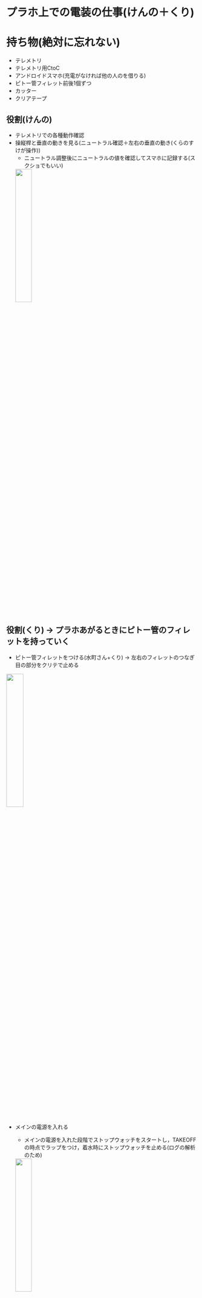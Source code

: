 # プラホ上での電装の仕事(けんの＋くり)
# 持ち物(絶対に忘れない)
- テレメトリ
- テレメトリ用CtoC
- アンドロイドスマホ(充電がなければ他の人のを借りる)
- ピトー管フィレット前後1個ずつ
- カッター
- クリアテープ
## 役割(けんの)
- テレメトリでの各種動作確認
- 操縦桿と垂直の動きを見る(ニュートラル確認＋左右の垂直の動き(くらのすけが操作))
  - ニュートラル調整後にニュートラルの値を確認してスマホに記録する(スクショでもいい)
  <img src="https://github.com/user-attachments/assets/25d3943f-bb14-4e55-b7d0-1aa1dd8168bb" width="30%">
## 役割(くり) → プラホあがるときにピトー管のフィレットを持っていく
- ピトー管フィレットをつける(水町さん+くり) → 左右のフィレットのつなぎ目の部分をクリテで止める
<img src="https://github.com/user-attachments/assets/ac4b4fe6-e02f-4631-bfec-5ef78b7007b4" width="30%">

- メインの電源を入れる
  - メインの電源を入れた段階でストップウォッチをスタートし，TAKEOFFの時点でラップをつけ，着水時にストップウォッチを止める(ログの解析のため)
  <img src="https://github.com/user-attachments/assets/a95a1c67-238f-4af9-b07d-d58f3c602555" width="30%">
    
- 垂直のニュートラル位置調整
- メインのLEDがすべてついているか確認
- ピトー管カバー取り外し
## スケージュール
<img src="https://github.com/user-attachments/assets/f32bf778-f143-4788-b9b2-331e1bd41567" width="50%">  

## 抜けるタイミング
- 同じタイミングで抜ける(ラダーの左右の動きを見てから)
- けんのからテレメトリを受け取る




